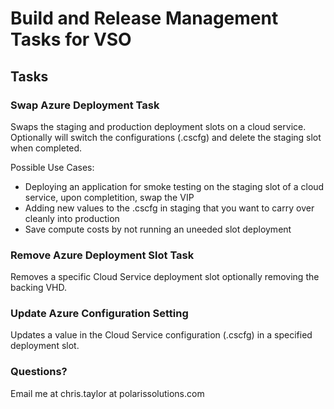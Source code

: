 # Build and Release Management Tasks for VSO


## Tasks

### Swap Azure Deployment Task

Swaps the staging and production deployment slots on a cloud service.  Optionally will switch the configurations (.cscfg) and delete the staging slot when completed.

Possible Use Cases:

- Deploying an application for smoke testing on the staging slot of a cloud service, upon completition, swap the VIP  
- Adding new values to the .cscfg in staging that you want to carry over cleanly into production
- Save compute costs by not running an uneeded slot deployment   

### Remove Azure Deployment Slot Task

Removes a specific Cloud Service deployment slot optionally removing the backing VHD.  

### Update Azure Configuration Setting

Updates a value in the Cloud Service configuration (.cscfg) in a specified deployment slot. 

### Questions?

Email me at chris.taylor at polarissolutions.com